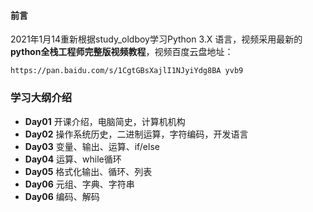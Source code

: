 #### 前言
2021年1月14重新根据study_oldboy学习Python 3.X 语言，视频采用最新的**python全栈工程师完整版视频教程**，视频百度云盘地址：

`https://pan.baidu.com/s/1CgtGBsXajlI1NJyiYdg8BA yvb9 `

### 学习大纲介绍
- **Day01** 开课介绍，电脑简史，计算机机构
- **Day02** 操作系统历史，二进制运算，字符编码，开发语言
- **Day03** 变量、输出、运算、if/else
- **Day04** 运算、while循环
- **Day05** 格式化输出、循环、列表
- **Day06** 元组、字典、字符串
- **Day06** 编码、解码